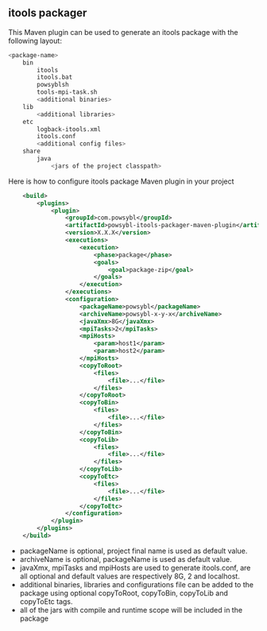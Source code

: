itools packager 
---------------
This Maven plugin can be used to generate an itools package with the following layout:
```bash
<package-name>
    bin
        itools
        itools.bat
        powsyblsh
        tools-mpi-task.sh
        <additional binaries>
    lib
        <additional libraries>
    etc
        logback-itools.xml
        itools.conf
        <additional config files>
    share
        java
            <jars of the project classpath>
```

Here is how to configure itools package Maven plugin in your project
```xml
    <build>
        <plugins>
            <plugin>
                <groupId>com.powsybl</groupId>
                <artifactId>powsybl-itools-packager-maven-plugin</artifactId>
                <version>X.X.X</version>
                <executions>
                    <execution>
                        <phase>package</phase>
                        <goals>
                            <goal>package-zip</goal>
                        </goals>
                    </execution>
                </executions>
                <configuration>
                    <packageName>powsybl</packageName>
                    <archiveName>powsybl-x-y-x</archiveName>
                    <javaXmx>8G</javaXmx>
                    <mpiTasks>2</mpiTasks>
                    <mpiHosts>
                        <param>host1</param>
                        <param>host2</param>
                    </mpiHosts>
                    <copyToRoot>
                        <files>
                            <file>...</file>
                        </files>
                    </copyToRoot>
                    <copyToBin>
                        <files>
                            <file>...</file>
                        </files>
                    </copyToBin>
                    <copyToLib>
                        <files>
                            <file>...</file>
                        </files>
                    </copyToLib>
                    <copyToEtc>
                        <files>
                            <file>...</file>
                        </files>
                    </copyToEtc>
                </configuration>
            </plugin>
        </plugins>
    </build>
```

- packageName is optional, project final name is used as default value.
- archiveName is optional, packageName is used as default value.
- javaXmx, mpiTasks and mpiHosts are used to generate itools.conf, are all optional and default values are respectively 8G, 2 and localhost.
- additional binaries, libraries and configurations file can be added to the package using optional copyToRoot, copyToBin, copyToLib and copyToEtc tags.
- all of the jars with compile and runtime scope will be included in the package
